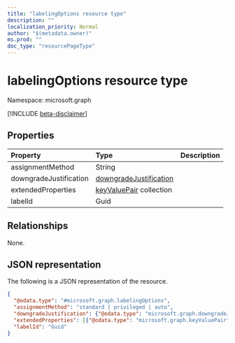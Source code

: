 ```yaml
---
title: "labelingOptions resource type"
description: ""
localization_priority: Normal
author: "$(metadata.owner)"
ms.prod: ""
doc_type: "resourcePageType"
---
```


# labelingOptions resource type

Namespace: microsoft.graph

[!INCLUDE [beta-disclaimer](../../includes/beta-disclaimer.md)]

## Properties

| Property               | Type                                                             | Description |
| :--------------------- | :--------------------------------------------------------------- | :---------- |
| assignmentMethod       | String                                                           |             |
| downgradeJustification | [downgradeJustification](../resources/downgradejustification.md) |             |
| extendedProperties     | [keyValuePair](../resources/keyvaluepair.md) collection          |             |
| labelId                | Guid                                                             |             |

## Relationships

None.

## JSON representation

The following is a JSON representation of the resource.

<!-- {
  "blockType": "resource",
  "@odata.type": "microsoft.graph.labelingOptions",
}
-->

```json
{
  "@odata.type": "#microsoft.graph.labelingOptions",
  "assignmentMethod": "standard | privileged | auto",
  "downgradeJustification": {"@odata.type": "microsoft.graph.downgradeJustification"},
  "extendedProperties": [{"@odata.type": "microsoft.graph.keyValuePair"}],
  "labelId": "Guid"
}
```
